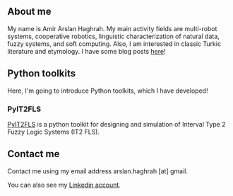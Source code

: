 ## About me

My name is Amir Arslan Haghrah. My main activity fields are multi-robot systems, cooperative robotics, linguistic characterization of natural data, fuzzy systems, and soft computing. Also, I am interested in classic Turkic literature and etymology. I have some blog posts [here](https://haghrah.github.io/blog/)!


## Python toolkits

Here, I'm going to introduce Python toolkits, which I have developed!

### PyIT2FLS

[PyIT2FLS](https://github.com/Haghrah/PyIT2FLS) is a python toolkit for designing and simulation of Interval Type 2 Fuzzy Logic Systems (IT2 FLS).

## Contact me
Contact me using my email address arslan.haghrah [at] gmail.

You can also see my [Linkedin account](https://www.linkedin.com/in/amir-arslan-haghrah-53b2258a).
